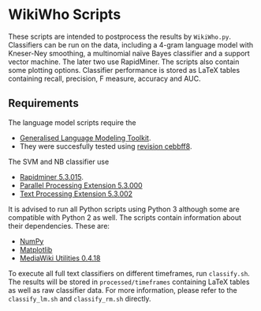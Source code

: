 # WikiWho Scripts
These scripts are intended to postprocess the results by `WikiWho.py`. Classifiers can be run on the data, including a 4-gram language model with Kneser-Ney smoothing, a multinomial naïve Bayes classifier and a support vector machine. The later two use RapidMiner. The scripts also contain some plotting options. Classifier performance is stored as LaTeX tables containing recall, precision, F measure, accuracy and AUC.

## Requirements
The language model scripts require the
* [Generalised Language Modeling Toolkit](https://github.com/renepickhardt/generalized-language-modeling-toolkit).
* They were succesfully tested using [revision cebbff8](https://github.com/renepickhardt/generalized-language-modeling-toolkit/tree/cebbff8a740d4afd97316239a4259f2e4840f566).

The SVM and NB classifier use
* [Rapidminer 5.3.015](https://github.com/rapidminer/rapidminer-5).
* [Parallel Processing Extension 5.3.000](https://marketplace.rapidminer.com/UpdateServer/faces/product_details.xhtml?productId=rmx_parallel)
* [Text Processing Extension 5.3.002](https://marketplace.rapidminer.com/UpdateServer/faces/product_details.xhtml?productId=rmx_text)

It is advised to run all Python scripts using Python 3 although some are compatible with Python 2 as well. The scripts contain information about their dependencies. These are:
* [NumPy](http://www.numpy.org/)
* [Matplotlib](http://matplotlib.org/)
* [MediaWiki Utilities 0.4.18](https://github.com/mediawiki-utilities/python-mediawiki-utilities)

To execute all full text classifiers on different timeframes, run `classify.sh`. The results will be stored in `processed/timeframes` containing LaTeX tables as well as raw classifier data. For more information, please refer to the `classify_lm.sh` and `classify_rm.sh` directly.
